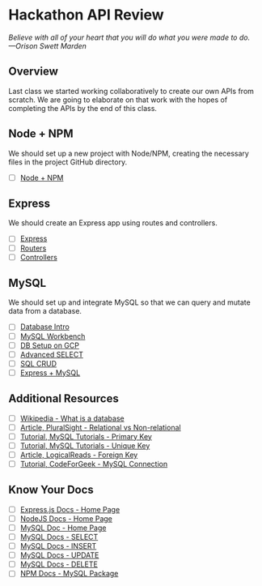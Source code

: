 # Hackathon API Review

*Believe with all of your heart that you will do what you were made to do. —Orison Swett Marden*

## Overview

Last class we started working collaboratively to create our own APIs from scratch. We are going to elaborate on that work with the hopes of completing the APIs by the end of this class.

## Node + NPM

We should set up a new project with Node/NPM, creating the necessary files in the project GitHub directory.

- [ ] [Node + NPM](./../module-1/nodeRecap.md)

## Express

We should create an Express app using routes and controllers.

* [ ] [Express](./../module-1/introToExpress.md)
* [ ] [Routers](./../module-1/expressRouters.md)
* [ ] [Controllers](./../module-1/expressControllers.md)

## MySQL

We should set up and integrate MySQL so that we can query and mutate data from a database.

* [ ] [Database Intro](./../module-2/databaseIntro.md)
* [ ] [MySQL Workbench](./../module-2/mySql-WorkbenchSetup.md)
* [ ] [DB Setup on GCP](./../module-2/setupDatabaseOnGCP.md)
* [ ] [Advanced SELECT](./../module-2/advancedSELECTstatements.md)
* [ ] [SQL CRUD](./../module-2/sqlCRUD.md)
* [ ] [Express + MySQL](./../module-2/mysql-Express-dotenv.md)

## Additional Resources

- [ ] [Wikipedia - What is a database](https://en.wikipedia.org/wiki/Database)
- [ ] [Article, PluralSight - Relational vs Non-relational](https://www.pluralsight.com/blog/software-development/relational-non-relational-databases)
- [ ] [Tutorial, MySQL Tutorials - Primary Key](http://www.mysqltutorial.org/mysql-primary-key/)
- [ ] [Tutorial, MySQL Tutorials - Unique Key](http://www.mysqltutorial.org/mysql-unique/)
- [ ] [Article, LogicalReads - Foreign Key](https://logicalread.com/mysql-foreign-keys-mc13/#.XQESlNNKh24)
- [ ] [Tutorial, CodeForGeek - MySQL Connection](https://codeforgeek.com/nodejs-mysql-tutorial/)

## Know Your Docs

- [ ] [Express.js Docs - Home Page](https://expressjs.com/en/starter/basic-routing.html)
- [ ] [NodeJS Docs - Home Page](https://nodejs.org/en/docs/)
- [ ] [MySQL Doc - Home Page](https://www.mysql.com/)
- [ ] [MySQL Docs - SELECT](https://dev.mysql.com/doc/refman/5.6/en/select.html)
- [ ] [MySQL Docs - INSERT](https://dev.mysql.com/doc/refman/8.0/en/insert.html)
- [ ] [MySQL Docs - UPDATE](https://dev.mysql.com/doc/refman/8.0/en/update.html)
- [ ] [MySQL Docs - DELETE](https://dev.mysql.com/doc/refman/8.0/en/delete.html)
- [ ] [NPM Docs - MySQL Package](https://www.npmjs.com/package/mysql)

<!-- ! END OF VIDEO 101.1.3.1 - TITLE-->
<!-- ? Video Numbering and Title system: CourseNumber.ModuleNumber.LessonNumber.VideoNumber -->
<!-- * (VIDEO 101.2.4.3 - "CSS Selectors") === 101 Course, Module 2, Lesson 4, Video 3 - "CSS Selectors" -->

<!-- 

cp workspace/resources/templateFile.md docs/module- 

```javascript

```

| Method      | Description                          |
| ----------- | ------------------------------------ |
| `GET`       | Fetch resource                       |
| `PUT`       | Update resource |
| `DELETE`    | Delete resource |


    `line numbers`
:do you like 'em?


++slash++
https://facelessuser.github.io/pymdown-extensions/extensions/keys/

=== "Javascript"

    ```javascript
    ```

=== "Python"

  ```python
  ```

=== "Example"
    ```console
      .
    ```

=== "Instructions"
    ```markdown
      .
    ```

=== "Result"
    ![PIC](./../images/pic.png)
-->